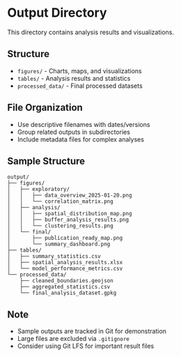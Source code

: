 # Output Directory

This directory contains analysis results and visualizations.

## Structure
- `figures/` - Charts, maps, and visualizations
- `tables/` - Analysis results and statistics  
- `processed_data/` - Final processed datasets

## File Organization
- Use descriptive filenames with dates/versions
- Group related outputs in subdirectories
- Include metadata files for complex analyses

## Sample Structure
```
output/
├── figures/
│   ├── exploratory/
│   │   ├── data_overview_2025-01-20.png
│   │   └── correlation_matrix.png
│   ├── analysis/
│   │   ├── spatial_distribution_map.png
│   │   ├── buffer_analysis_results.png
│   │   └── clustering_results.png
│   └── final/
│       ├── publication_ready_map.png
│       └── summary_dashboard.png
├── tables/
│   ├── summary_statistics.csv
│   ├── spatial_analysis_results.xlsx
│   └── model_performance_metrics.csv
└── processed_data/
    ├── cleaned_boundaries.geojson
    ├── aggregated_statistics.csv
    └── final_analysis_dataset.gpkg
```

## Note
- Sample outputs are tracked in Git for demonstration
- Large files are excluded via `.gitignore`
- Consider using Git LFS for important result files
